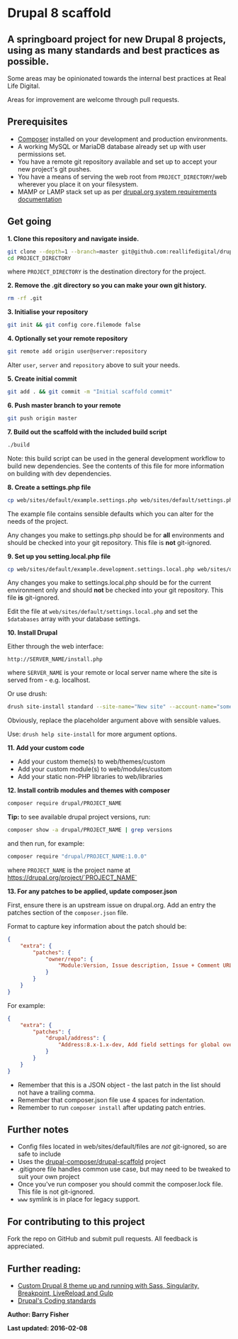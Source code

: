 # Drupal 8 scaffold

## A springboard project for new Drupal 8 projects, using as many standards and best practices as possible.

Some areas may be opinionated towards the internal best practices at Real Life Digital.

Areas for improvement are welcome through pull requests.

## Prerequisites

* [Composer](https://getcomposer.org/) installed on your development and production environments.
* A working MySQL or MariaDB database already set up with user permissions set.
* You have a remote git repository available and set up to accept your new project's git pushes.
* You have a means of serving the web root from `PROJECT_DIRECTORY`/web wherever you place it on your filesystem.
* MAMP or LAMP stack set up as per [drupal.org system requirements documentation](https://www.drupal.org/docs/7/system-requirements/web-server)

## Get going

**1. Clone this repository and navigate inside.**

```bash
git clone --depth=1 --branch=master git@github.com:reallifedigital/drupal-scaffold.git PROJECT_DIRECTORY
cd PROJECT_DIRECTORY
```

where `PROJECT_DIRECTORY` is the destination directory for the project.

**2. Remove the .git directory so you can make your own git history.**

```bash
rm -rf .git
```

**3. Initialise your repository**

```bash
git init && git config core.filemode false
```

**4. Optionally set your remote repository**

```bash
git remote add origin user@server:repository
```

Alter `user`, `server` and `repository` above to suit your needs.

**5. Create initial commit**

```bash
git add . && git commit -m "Initial scaffold commit"
```

**6. Push master branch to your remote**

```bash
git push origin master
```

**7. Build out the scaffold with the included build script**

```bash
./build
```

Note: this build script can be used in the general development workflow to build new dependencies. See the contents of this file for more information on building with dev dependencies.

**8. Create a settings.php file**

```bash
cp web/sites/default/example.settings.php web/sites/default/settings.php
```

The example file contains sensible defaults which you can alter for the needs of the project.

Any changes you make to settings.php should be for **all** environments and should be checked into your git repository. This file is **not** git-ignored.

**9. Set up you setting.local.php file**

```bash
cp web/sites/default/example.development.settings.local.php web/sites/default/settings.local.php
```

Any changes you make to settings.local.php should be for the current environment only and should **not** be checked into your git repository. This file **is** git-ignored.


Edit the file at `web/sites/default/settings.local.php` and set the `$databases` array with your database settings.

**10. Install Drupal**

Either through the web interface:

`http://SERVER_NAME/install.php`

where `SERVER_NAME` is your remote or local server name where the site is served from - e.g. localhost.

Or use drush:

```bash
drush site-install standard --site-name="New site" --account-name="something_but_not_admin" --account-pass="something_secure" --site-mail="you@yourdomain.tld"
```

Obviously, replace the placeholder argument above with sensible values.

Use: `drush help site-install` for more argument options.

**11. Add your custom code**

* Add your custom theme(s) to web/themes/custom
* Add your custom module(s) to web/modules/custom
* Add your static non-PHP libraries to web/libraries

**12. Install contrib modules and themes with composer**

```bash
composer require drupal/PROJECT_NAME
```

**Tip:** to see available drupal project versions, run:

```bash
composer show -a drupal/PROJECT_NAME | grep versions
```

and then run, for example:

```bash
composer require "drupal/PROJECT_NAME:1.0.0"
```

where `PROJECT_NAME` is the project name at https://drupal.org/project/`PROJECT_NAME`

**13. For any patches to be applied, update composer.json**

First, ensure there is an upstream issue on drupal.org. Add an entry the patches section of the `composer.json` file.

Format to capture key information about the patch should be:

```json
{
    "extra": {
        "patches": {
            "owner/repo": {
                "Module:Version, Issue description, Issue + Comment URL": "https://www.drupal.org/files/issues/example.patch"
            }
        }
    }
}
```

For example:
```json
{
    "extra": {
        "patches": {
            "drupal/address": {
                "Address:8.x-1.x-dev, Add field settings for global overrides of required/optional behavior, https://www.drupal.org/node/2514126#comment-11917633": "https://www.drupal.org/files/issues/2514126-49.field-behavior-settings-as-table.patch"
            }
        }
    }
}
```

* Remember that this is a JSON object - the last patch in the list should not have a trailing comma.
* Remember that composer.json file use 4 spaces for indentation.
* Remember to run `composer install` after updating patch entries.

## Further notes

* Config files located in web/sites/default/files are *not* git-ignored, so are safe to include
* Uses the [drupal-composer/drupal-scaffold](https://github.com/drupal-composer/drupal-scaffold) project
* .gitignore file handles common use case, but may need to be tweaked to suit your own project
* Once you've run composer you should commit the composer.lock file. This file is not git-ignored.
* `www` symlink is in place for legacy support.

## For contributing to this project

Fork the repo on GitHub and submit pull requests. All feedback is appreciated.

## Further reading:

* [Custom Drupal 8 theme up and running with Sass, Singularity, Breakpoint, LiveReload and Gulp](http://www.reallifedigital.com/blog/how-we-got-custom-drupal-8-theme-and-running-sass-singularity-breakpoint-livereload-and-gulp)
* [Drupal's Coding standards](https://www.drupal.org/docs/develop/standards)

**Author: Barry Fisher**

**Last updated: 2016-02-08**
